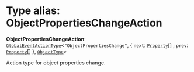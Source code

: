 # Type alias: ObjectPropertiesChangeAction

**ObjectPropertiesChangeAction**: [`GlobalEventActionType`](/en/auto-docs/fixed-layout-editor/interfaces/GlobalEventActionType.md)<`"ObjectPropertiesChange"`, { `next`: [`Property`](/en/auto-docs/fixed-layout-editor/classes/Property.md)\[] ; `prev`: [`Property`](/en/auto-docs/fixed-layout-editor/classes/Property.md)\[]  }, [`ObjectType`](/en/auto-docs/fixed-layout-editor/classes/ObjectType.md)>

Action type for object properties change.

